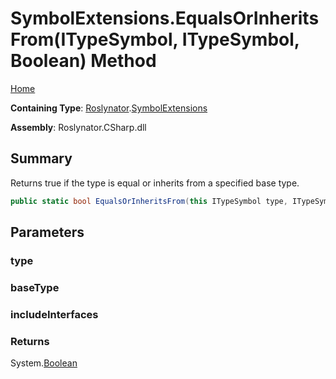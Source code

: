 # SymbolExtensions\.EqualsOrInheritsFrom\(ITypeSymbol, ITypeSymbol, Boolean\) Method

[Home](../../../README.md)

**Containing Type**: [Roslynator](../../README.md)\.[SymbolExtensions](../README.md)

**Assembly**: Roslynator\.CSharp\.dll

## Summary

Returns true if the type is equal or inherits from a specified base type\.

```csharp
public static bool EqualsOrInheritsFrom(this ITypeSymbol type, ITypeSymbol baseType, bool includeInterfaces = false)
```

## Parameters

### type





### baseType





### includeInterfaces





### Returns

System\.[Boolean](https://docs.microsoft.com/en-us/dotnet/api/system.boolean)

